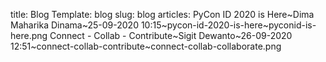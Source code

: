 title: Blog 
Template: blog
slug: blog
articles: PyCon ID 2020 is Here~Dima Maharika Dinama~25-09-2020 10:15~pycon-id-2020-is-here~pyconid-is-here.png
    Connect - Collab - Contribute~Sigit Dewanto~26-09-2020 12:51~connect-collab-contribute~connect-collab-collaborate.png